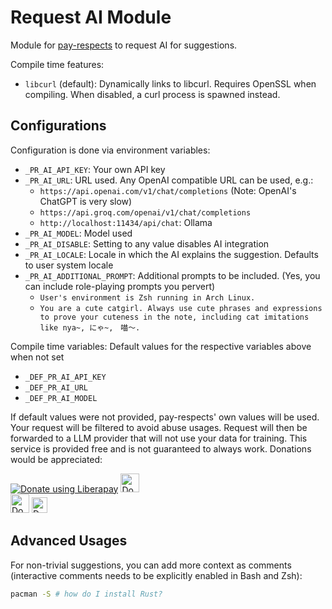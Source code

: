 # Request AI Module

Module for [pay-respects](https://codeberg.org/iff/pay-respects) to request AI for suggestions.

Compile time features:

- `libcurl` (default): Dynamically links to libcurl. Requires OpenSSL when compiling. When disabled, a curl process is spawned instead.

## Configurations

Configuration is done via environment variables:

- `_PR_AI_API_KEY`: Your own API key
- `_PR_AI_URL`: URL used. Any OpenAI compatible URL can be used, e.g.:
	- `https://api.openai.com/v1/chat/completions` (Note: OpenAI's ChatGPT is very slow)
	- `https://api.groq.com/openai/v1/chat/completions`
	- `http://localhost:11434/api/chat`: Ollama
- `_PR_AI_MODEL`: Model used
- `_PR_AI_DISABLE`: Setting to any value disables AI integration
- `_PR_AI_LOCALE`: Locale in which the AI explains the suggestion. Defaults to user system locale
- `_PR_AI_ADDITIONAL_PROMPT`: Additional prompts to be included. (Yes, you can include role-playing prompts you pervert)
	- `User's environment is Zsh running in Arch Linux.`
	- `You are a cute catgirl. Always use cute phrases and expressions to prove your cuteness in the note, including cat imitations like nya~, にゃ~,　喵～.`

Compile time variables: Default values for the respective variables above when not set

- `_DEF_PR_AI_API_KEY`
- `_DEF_PR_AI_URL`
- `_DEF_PR_AI_MODEL`

If default values were not provided, pay-respects' own values will be used. Your request will be filtered to avoid abuse usages. Request will then be forwarded to a LLM provider that will not use your data for training. This service is provided free and is not guaranteed to always work. Donations would be appreciated:

<div>
	<a
		href="https://liberapay.com/iff/donate"
		target="_blank"
		rel="noreferrer"
		><img
			src="https://liberapay.com/assets/widgets/donate.svg"
			alt="Donate using Liberapay"
		/></a
	>
	<a href="https://ko-fi.com/iffse" target="_blank" rel="noreferrer"
		><img
			height='30'
			src="https://www.vectorlogo.zone/logos/ko-fi/ko-fi-ar21.svg"
			alt="Donate using Ko-fi"
			style="height: 30px;"
		/></a
	>
	<br />
	<a href="https://iffse.eu.org/stripe" target="_blank" rel="noreferrer"
		><img
			height='30'
			src="https://cdn.brandfolder.io/KGT2DTA4/at/8vbr8k4mr5xjwk4hxq4t9vs/Stripe_wordmark_-_blurple.svg"
			alt="Donate using Stripe"
			style="height: 30px;"
		/></a
	>
	<a
		href="https://www.paypal.com/donate/?hosted_button_id=QN7Z7ZHRAAFZL"
		target="_blank"
		rel="noreferrer"
		><img
			height='30'
			src="https://upload.wikimedia.org/wikipedia/commons/b/b5/PayPal.svg"
			alt="Donate using PayPal"
			style="height: 25px; margin-bottom: 3px;"
		/></a
	>
</div>

## Advanced Usages

For non-trivial suggestions, you can add more context as comments (interactive comments needs to be explicitly enabled in Bash and Zsh):
```sh
pacman -S # how do I install Rust?
```
